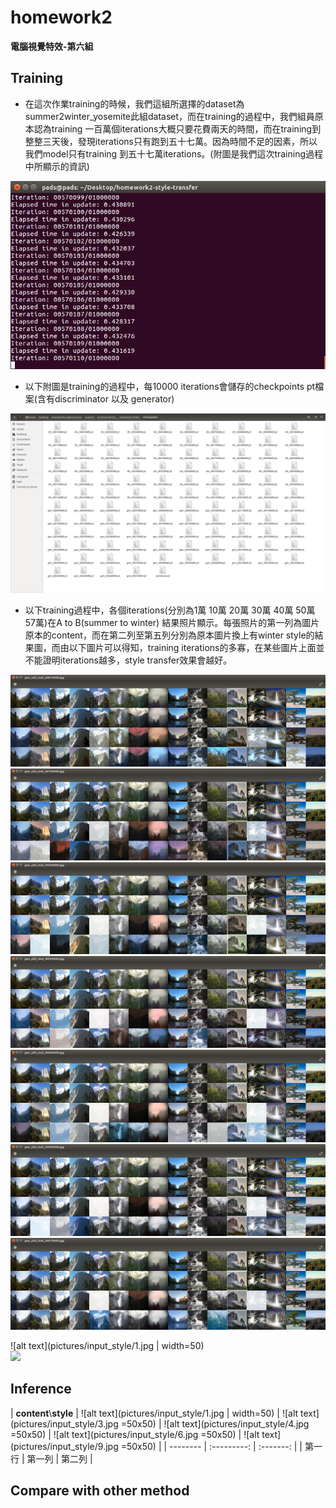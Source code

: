 # homework2

**電腦視覺特效-第六組**  
  
## Training  
  
* 在這次作業training的時候，我們這組所選擇的dataset為summer2winter_yosemite此組dataset，而在training的過程中，我們組員原本認為training 一百萬個iterations大概只要花費兩天的時間，而在training到整整三天後，發現iterations只有跑到五十七萬。因為時間不足的因素，所以我們model只有training 到五十七萬iterations。(附圖是我們這次training過程中所顯示的資訊)  
  
![alt text](pictures/training/training1.png)  
  
* 以下附圖是training的過程中，每10000 iterations會儲存的checkpoints pt檔案(含有discriminator 以及 generator)
  
![alt text](pictures/training/training2.png)
  
* 以下training過程中，各個iterations(分別為1萬 10萬 20萬 30萬 40萬 50萬 57萬)在A to B(summer to winter) 結果照片顯示。每張照片的第一列為圖片原本的content，而在第二列至第五列分別為原本圖片換上有winter style的結果圖，而由以下圖片可以得知，training iterations的多寡，在某些圖片上面並不能證明iterations越多，style transfer效果會越好。
  
![alt text](pictures/training/training3.png)  
![alt text](pictures/training/training4.png)  
![alt text](pictures/training/training5.png)  
![alt text](pictures/training/training6.png)  
![alt text](pictures/training/training7.png)  
![alt text](pictures/training/training8.png)  
![alt text](pictures/training/training9.png)

![alt text](pictures/input_style/1.jpg | width=50)  
![](https://gyazo.com/eb5c5741b6a9a16c692170a41a49c858.png)
## Inference
  
| **content**\\**style**  | ![alt text](pictures/input_style/1.jpg  | width=50)  | ![alt text](pictures/input_style/3.jpg =50x50)  |  ![alt text](pictures/input_style/4.jpg =50x50)  |  ![alt text](pictures/input_style/6.jpg =50x50)  |  ![alt text](pictures/input_style/9.jpg =50x50)  | 
| -------- | :---------: | :-------: |
| 第一行     | 第一列     | 第二列     |
  
    
## Compare with other method  



  
  
  



